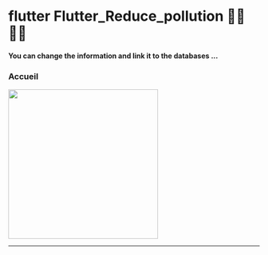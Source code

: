 <h1> flutter Flutter_Reduce_pollution 🐱‍👤🐱‍👤 </h1> <h4> You can change the information and link it to the databases ...</h4> <h3>Accueil</h3> <img src="https://github.com/abenkoula71/flutter-nikz-app-D/blob/main/Screenshot_1642772981.png" width="300" /> <hr>








